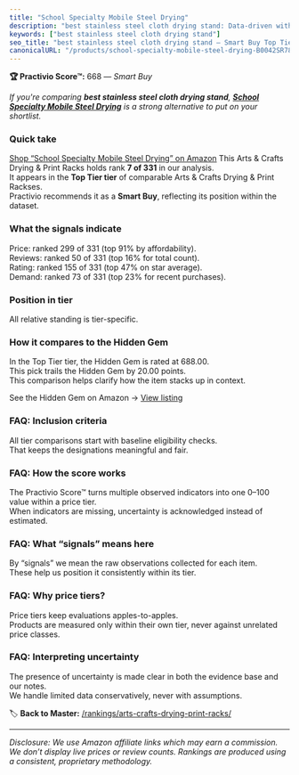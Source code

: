 ```yaml
---
title: "School Specialty Mobile Steel Drying"
description: "best stainless steel cloth drying stand: Data-driven within Top Tier ranking using the Practivio Score™. Positioned by quality, value, demand, findability, mom…"
keywords: ["best stainless steel cloth drying stand"]
seo_title: "best stainless steel cloth drying stand — Smart Buy Top Tier (2025)"
canonicalURL: "/products/school-specialty-mobile-steel-drying-B0042SR78O/"
---
```


**🏆 Practivio Score™:** 668 — _Smart Buy_


*If you're comparing **best stainless steel cloth drying stand**, **[School Specialty Mobile Steel Drying](https://www.amazon.com/dp/B0042SR78O?tag=practivio-20)** is a strong alternative to put on your shortlist.*
### Quick take
[Shop “School Specialty Mobile Steel Drying” on Amazon](https://www.amazon.com/dp/B0042SR78O?tag=practivio-20)
This Arts & Crafts Drying & Print Racks holds rank **7 of 331** in our analysis.  
It appears in the **Top Tier tier** of comparable Arts & Crafts Drying & Print Rackses.  
Practivio recommends it as a **Smart Buy**, reflecting its position within the dataset.

### What the signals indicate
Price: ranked 299 of 331 (top 91% by affordability).  
Reviews: ranked 50 of 331 (top 16% for total count).  
Rating: ranked 155 of 331 (top 47% on star average).  
Demand: ranked 73 of 331 (top 23% for recent purchases).

### Position in tier
All relative standing is tier-specific.

### How it compares to the Hidden Gem
In the Top Tier tier, the Hidden Gem is rated at 688.00.  
This pick trails the Hidden Gem by 20.00 points.  
This comparison helps clarify how the item stacks up in context.  

See the Hidden Gem on Amazon → [View listing](https://www.amazon.com/dp/B007HRDHJA?tag=practivio-20)

### FAQ: Inclusion criteria
All tier comparisons start with baseline eligibility checks.  
That keeps the designations meaningful and fair.

### FAQ: How the score works
The Practivio Score™ turns multiple observed indicators into one 0–100 value within a price tier.  
When indicators are missing, uncertainty is acknowledged instead of estimated.

### FAQ: What “signals” means here
By “signals” we mean the raw observations collected for each item.  
These help us position it consistently within its tier.

### FAQ: Why price tiers?
Price tiers keep evaluations apples-to-apples.  
Products are measured only within their own tier, never against unrelated price classes.

### FAQ: Interpreting uncertainty
The presence of uncertainty is made clear in both the evidence base and our notes.  
We handle limited data conservatively, never with assumptions.


🏷️ **Back to Master:** [/rankings/arts-crafts-drying-print-racks/](/rankings/arts-crafts-drying-print-racks/)

---
_Disclosure: We use Amazon affiliate links which may earn a commission. We don’t display live prices or review counts. Rankings are produced using a consistent, proprietary methodology._
